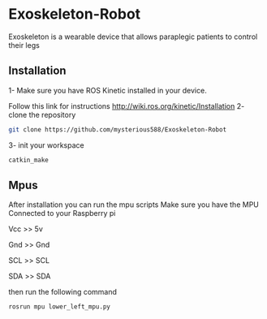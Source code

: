 # Exoskeleton-Robot
Exoskeleton is a wearable device that allows paraplegic patients to control their legs 

## Installation
1- Make sure you have ROS Kinetic installed in your device.

Follow this link for instructions http://wiki.ros.org/kinetic/Installation
2- clone the repository
```bash 
git clone https://github.com/mysterious588/Exoskeleton-Robot
```
3- init your workspace
```bash
catkin_make
```
## Mpus
After installation you can run the mpu scripts
Make sure you have the MPU Connected to your Raspberry pi

Vcc >> 5v

Gnd >> Gnd

SCL >> SCL

SDA >> SDA

then run the following command

```bash
rosrun mpu lower_left_mpu.py
```
